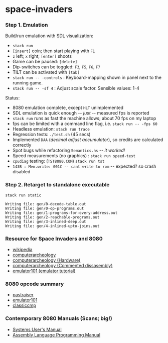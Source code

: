 # space-invaders


### Step 1. Emulation


Build/run emulation with SDL visualization:

- `stack run`
- `[insert]` coin; then start playing with `F1`
- `z` left; `x` right; `[enter]` shoots
- Game can be paused: `[delete]`
- Dip-switches can be toggled: `F3`, `F5`, `F6`, `F7`
- TILT can be activated with `[tab]`
- `stack run -- -controls` : Keyboard-mapping shown in panel next to the running game.
- `stack run -- -sf 4` : Adjust scale factor. Sensible values: 1-4

Status:

- 8080 emulation complete, except `HLT` unimplemented
- SDL emulation is quick enough -- *just* -- measured fps is reported
- `stack run` runs as fast the machine allows; about 70 fps on my laptop
- fps can be limited with a command line flag, i.e.  `stack run -- -fps 60`
- Headless emulation: `stack run trace`
- Regression tests: `./test.sh` (45 secs)
- Implemented `DAA` (_decimal adjust accumulator_), so credits are calculated correctly
- Spot bugs while refactoring `Semantics.hs` -- _it worked!_
- Speed measurements (no graphics) : `stack run speed-test`
- `cpudiag` testing: (`TST8080.COM`) `stack run tst`
- `143B : Mem.write: 001C -- cant write to rom` -- expected? so crash disabled


### Step 2. Retarget to standalone executable

`stack run static`

    Writing file: gen/0-decode-table.out
    Writing file: gen/0-op-programs.out
    Writing file: gen/1-programs-for-every-address.out
    Writing file: gen/2-reachable-programs.out
    Writing file: gen/3-inlined-deep.out
    Writing file: gen/4-inlined-upto-joins.out


### Resource for Space Invaders and 8080
- [wikipedia](https://en.wikipedia.org/wiki/Space_Invaders)
- [computerarcheology](https://www.computerarcheology.com/Arcade/SpaceInvaders)
- [computerarcheology (Hardware)](https://www.computerarcheology.com/Arcade/SpaceInvaders/Hardware.html)
- [computerarcheology (Commented dissasembly)](https://www.computerarcheology.com/Arcade/SpaceInvaders/Code.html)
- [emulator101 (emulator tutorial)](http://www.emulator101.com)

### 8080 opcode summary
- [pastraiser](https://pastraiser.com/cpu/i8080/i8080_opcodes.html)
- [emulator101](http://www.emulator101.com/reference/8080-by-opcode.html)
- [classiccmp](http://www.classiccmp.org/dunfield/r/8080.txt)

### Contemporary 8080 Manuals (Scans; big!)
- [Systems User's Manual](http://www.nj7p.info/Manuals/PDFs/Intel/9800153B.pdf)
- [Assembly Language Programming Manual](http://www.classiccmp.org/dunfield/r/8080asm.pdf)

